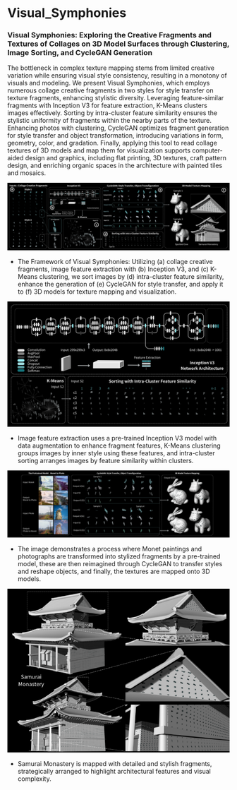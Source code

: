 # Visual_Symphonies
### Visual Symphonies: Exploring the Creative Fragments and Textures of Collages on 3D Model Surfaces through Clustering, Image Sorting, and CycleGAN Generation

The bottleneck in complex texture mapping stems from limited creative variation while ensuring visual style consistency, resulting in a monotony of visuals and modeling. We present Visual Symphonies, which employs numerous collage creative fragments in two styles for style transfer on texture fragments, enhancing stylistic diversity. Leveraging feature-similar fragments with Inception V3 for feature extraction, K-Means clusters images effectively. Sorting by intra-cluster feature similarity ensures the stylistic uniformity of fragments within the nearby parts of the texture. Enhancing photos with clustering, CycleGAN optimizes fragment generation for style transfer and object transformation, introducing variations in form, geometry, color, and gradation. Finally, applying this tool to read collage textures of 3D models and map them for visualization supports computer-aided design and graphics, including flat printing, 3D textures, craft pattern design, and enriching organic spaces in the architecture with painted tiles and mosaics.

![image](img/Fig_1.png)

- The Framework of Visual Symphonies: Utilizing (a) collage creative fragments, image feature extraction with (b) Inception V3, and (c) K-Means clustering, we sort images by (d) intra-cluster feature similarity, enhance the generation of (e) CycleGAN for style transfer, and apply it to (f) 3D models for texture mapping and visualization.

![image](img/Fig_2.png)

- Image feature extraction uses a pre-trained Inception V3 model with data augmentation to enhance fragment features, K-Means clustering groups images by inner style using these features, and intra-cluster sorting arranges images by feature similarity within clusters.

![image](img/Fig_3.png)

- The image demonstrates a process where Monet paintings and photographs are transformed into stylized fragments by a pre-trained model, these are then reimagined through CycleGAN to transfer styles and reshape objects, and finally, the textures are mapped onto 3D models.

![image](img/Fig_7.png)

- Samurai Monastery is mapped with detailed and stylish fragments, strategically arranged to highlight architectural features and visual complexity.
